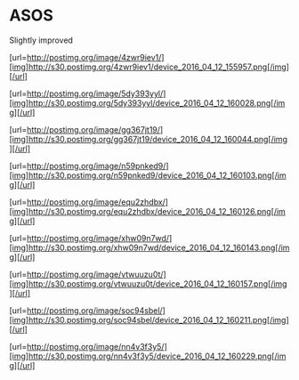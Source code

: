 # ASOS
Slightly improved


[url=http://postimg.org/image/4zwr9iev1/][img]http://s30.postimg.org/4zwr9iev1/device_2016_04_12_155957.png[/img][/url]

[url=http://postimg.org/image/5dy393yyl/][img]http://s30.postimg.org/5dy393yyl/device_2016_04_12_160028.png[/img][/url]

[url=http://postimg.org/image/gg367jt19/][img]http://s30.postimg.org/gg367jt19/device_2016_04_12_160044.png[/img][/url]

[url=http://postimg.org/image/n59pnked9/][img]http://s30.postimg.org/n59pnked9/device_2016_04_12_160103.png[/img][/url]

[url=http://postimg.org/image/equ2zhdbx/][img]http://s30.postimg.org/equ2zhdbx/device_2016_04_12_160126.png[/img][/url]

[url=http://postimg.org/image/xhw09n7wd/][img]http://s30.postimg.org/xhw09n7wd/device_2016_04_12_160143.png[/img][/url]

[url=http://postimg.org/image/vtwuuzu0t/][img]http://s30.postimg.org/vtwuuzu0t/device_2016_04_12_160157.png[/img][/url]

[url=http://postimg.org/image/soc94sbel/][img]http://s30.postimg.org/soc94sbel/device_2016_04_12_160211.png[/img][/url]

[url=http://postimg.org/image/nn4v3f3y5/][img]http://s30.postimg.org/nn4v3f3y5/device_2016_04_12_160229.png[/img][/url]

